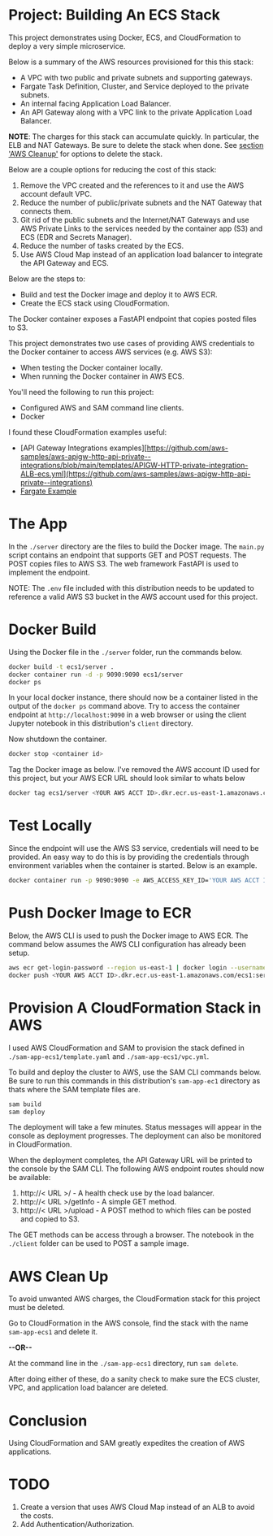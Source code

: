# Project: Building An ECS Stack

This project demonstrates using Docker, ECS, and CloudFormation to deploy a very simple microservice.

Below is a summary of the AWS resources provisioned for this this stack:

- A VPC with two public and private subnets and supporting gateways.
- Fargate Task Definition, Cluster, and Service deployed to the private subnets. 
- An internal facing Application Load Balancer.
- An API Gateway along with a VPC link to the private Application Load Balancer.

**NOTE**: The charges for this stack can accumulate quickly. In particular, the ELB and NAT Gateways. Be sure to delete the stack when done. See [section 'AWS Cleanup'](#cleanup) for options to delete the stack.  

Below are a couple options for reducing the cost of this stack:

1. Remove the VPC created and the references to it and use the AWS account default VPC.
1. Reduce the number of public/private subnets and the NAT Gateway that connects them.
1. Git rid of the public subnets and the Internet/NAT Gateways and use AWS Private Links to the services needed by the container app (S3) and ECS (EDR and Secrets Manager).
1. Reduce the number of tasks created by the ECS.
1. Use AWS Cloud Map instead of an application load balancer to integrate the API Gateway and ECS.  

Below are the steps to:

- Build and test the Docker image and deploy it to AWS ECR.
- Create the ECS stack using CloudFormation.  

The Docker container exposes a FastAPI endpoint that copies posted files to S3.

This project demonstrates two use cases of providing AWS credentials to the Docker container to access AWS services (e.g. AWS S3):

- When testing the Docker container locally. 
- When running the Docker container in AWS ECS.

You'll need the following to run this project:

- Configured AWS and SAM command line clients.
- Docker

I found these CloudFormation examples useful:

- [API Gateway Integrations examples][https://github.com/aws-samples/aws-apigw-http-api-private--integrations/blob/main/templates/APIGW-HTTP-private-integration-ALB-ecs.yml](https://github.com/aws-samples/aws-apigw-http-api-private--integrations) 
- [Fargate Example](https://containersonaws.com/pattern/sam-fargate)

# The App

In the `./server` directory are the files to build the Docker image. The `main.py` script contains an endpoint that supports GET and POST requests. The POST copies files to AWS S3. The web framework FastAPI is used to implement the endpoint.  

NOTE: The `.env` file included with this distribution needs to be updated to reference a valid AWS S3 bucket in the AWS account used for this project.

# Docker Build

Using the Docker file in the `./server` folder, run the commands below. 

```bash
docker build -t ecs1/server .
docker container run -d -p 9090:9090 ecs1/server
docker ps
```

In your local docker instance, there should now be a container listed in the output of the `docker ps` command above. Try to access the container endpoint at `http://localhost:9090` in a web browser or using the client Jupyter notebook in this distribution's `client` directory. 

Now shutdown the container.

```bash
docker stop <container id>
```

Tag the Docker image as below. I've removed the AWS account ID used for this project, but your AWS ECR URL should look similar to whats below

```bash
docker tag ecs1/server <YOUR AWS ACCT ID>.dkr.ecr.us-east-1.amazonaws.com/ecs1:server
```

# Test Locally

Since the endpoint will use the AWS S3 service, credentials will need to be provided. An easy way to do this is by providing the credentials through environment variables when the container is started. Below is an example.

```bash
docker container run -p 9090:9090 -e AWS_ACCESS_KEY_ID='YOUR AWS ACCT ID' -e AWS_SECRET_ACCESS_KEY='YOUR AWS ACCT KEY' ecs1/server  
```

# Push Docker Image to ECR

Below, the AWS CLI is used to push the Docker image to AWS ECR. The command below assumes the AWS CLI configuration has already been setup. 

```bash
aws ecr get-login-password --region us-east-1 | docker login --username AWS --password-stdin <YOUR ACCT ID>.dkr.ecr.us-east-1.amazonaws.com
docker push <YOUR AWS ACCT ID>.dkr.ecr.us-east-1.amazonaws.com/ecs1:server
```

# Provision A CloudFormation Stack in AWS

I used AWS CloudFormation and SAM to provision the stack defined in `./sam-app-ecs1/template.yaml` and `./sam-app-ecs1/vpc.yml`. 

To build and deploy the cluster to AWS, use the SAM CLI commands below. Be sure to run this commands in this distribution's `sam-app-ec1` directory as thats where the SAM template files are.

```bash
sam build
sam deploy
```

The deployment will take a few minutes. Status messages will appear in the console as deployment progresses. The deployment can also be monitored in CloudFormation.

When the deployment completes, the API Gateway URL will be printed to the console by the SAM CLI. The following AWS endpoint routes should now be available:

1. http://< URL >/ - A health check use by the load balancer.
1. http://< URL >/getInfo - A simple GET method.
1. http://< URL >/upload - A POST method to which files can be posted and copied to S3.   

The GET methods can be access through a browser. The notebook in the `./client` folder can be used to POST a sample image. 

# AWS Clean Up <a id='cleanup'></a>

To avoid unwanted AWS charges, the CloudFormation stack for this project must be deleted. 

Go to CloudFormation in the AWS console, find the stack with the name `sam-app-ecs1` and delete it.

**--OR--**

At the command line in the `./sam-app-ecs1` directory, run `sam delete`.

After doing either of these, do a sanity check to make sure the ECS cluster, VPC, and application load balancer are deleted.

# Conclusion

Using CloudFormation and SAM greatly expedites the creation of AWS applications.

# TODO 
1. Create a version that uses AWS Cloud Map instead of an ALB to avoid the costs.
1. Add Authentication/Authorization.
